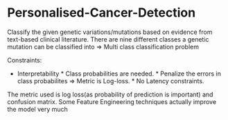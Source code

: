 # Personalised-Cancer-Detection

Classify the given genetic variations/mutations based on evidence from text-based clinical literature.
There are nine different classes a genetic mutation can be classified into => Multi class classification problem

Constraints:

* Interpretability * Class probabilities are needed. * Penalize the errors in class probabilites => Metric is Log-loss. * No Latency constraints.

The metric used is log loss(as probability of prediction is important) and confusion matrix.
Some Feature Engineering techniques actually improve the model very much
